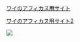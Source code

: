 [ワイのアフィカス用サイト](https://yakisova.com)

[ワイのアフィカス用サイト2](https://yakisova-pan.com)

![](https://github-readme-stats.vercel.app/api?username=yakisova41)
